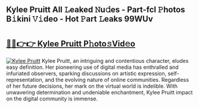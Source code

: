 ## Kylee Pruitt All 𝙻eaked 𝙽u𝚍es - Part-fcl 𝙿hotos B𝚒kini 𝚅𝚒deo - Hot 𝙿art 𝙻eaks 99WUv

# <h2><a href="http://ld4w2n7.urlbe.top/?page=Kylee+Pruitt">🔗🔗👉👉 Kylee Pruitt P𝚑oto𝚜Vid𝚎o</a></h2>

[![Kylee Pruitt](https://i.imgur.com/eBuTRDB.gif)](http://ld4w2n7.urlbe.top/?page=Kylee+Pruitt)
Kylee Pruitt, an intriguing and contentious character, eludes easy definition. Her pioneering use of digital media has enthralled and infuriated observers, sparking discussions on artistic expression, self-representation, and the evolving nature of online communities. Regardless of her future decisions, her mark on the virtual world is indelible. With unwavering determination and undeniable enchantment, Kylee Pruitt impact on the digital community is immense.
